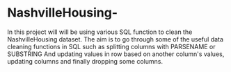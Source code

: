 # NashvilleHousing-
In this project will will be using various SQL function to clean the NashvilleHousing dataset.
The aim is to go through some of the useful data cleaning functions in SQL such as splitting columns with PARSENAME or SUBSTRING
And updating values in row based on another column's values, updating columns and finally dropping some columns.
